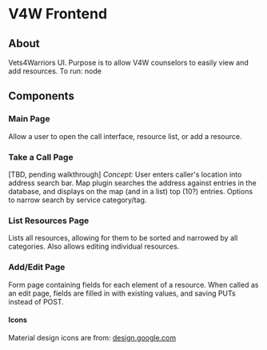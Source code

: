 # V4W Frontend

## About
Vets4Warriors UI. Purpose is to allow V4W counselors to easily view and add resources.
To run: node 

## Components

### Main Page
Allow a user to open the call interface, resource list, or add a resource.
### Take a Call Page
[TBD, pending walkthrough]
*Concept:* User enters caller's location into address search bar. Map plugin searches the address against entries in the database, and displays on the map (and in a list) top (10?) entries. Options to narrow search by service category/tag.
### List Resources Page
Lists all resources, allowing for them to be sorted and narrowed by all categories. Also allows editing individual resources.
### Add/Edit Page
Form page containing fields for each element of a resource. When called as an edit page, fields are filled in with existing values, and saving PUTs instead of POST.  
#### Icons  
Material design icons are from: [design.google.com](https://design.google.com/icons/)  
